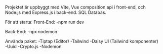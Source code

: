 Projektet är uppbyggt med Vite, Vue composition api i front-end, och Node.js med Express.js i back-end. SQL Databas. 

För att starta:
Front-End:
-npm run dev

Back-End:
-npx nodemon


Använda paket:
-Tiptap (Editor)
-Tailwind
-Daisy UI (Tailwind komponenter)
-Uuid
-Crypto.js
-Nodemon